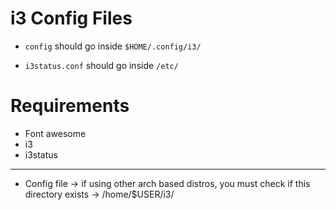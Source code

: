 # i3 Config Files

- `config` should go inside `$HOME/.config/i3/`

- `i3status.conf` should go inside `/etc/`

# Requirements

- Font awesome
- i3 
- i3status

---

- Config file -> if using other arch based distros, you must check if this directory exists -> /home/$USER/i3/
